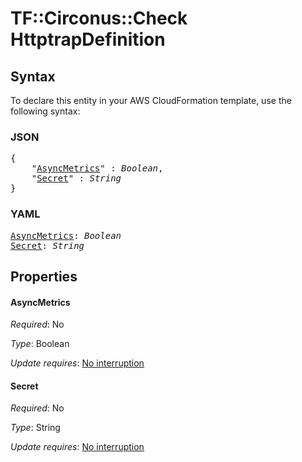 # TF::Circonus::Check HttptrapDefinition

## Syntax

To declare this entity in your AWS CloudFormation template, use the following syntax:

### JSON

<pre>
{
    "<a href="#asyncmetrics" title="AsyncMetrics">AsyncMetrics</a>" : <i>Boolean</i>,
    "<a href="#secret" title="Secret">Secret</a>" : <i>String</i>
}
</pre>

### YAML

<pre>
<a href="#asyncmetrics" title="AsyncMetrics">AsyncMetrics</a>: <i>Boolean</i>
<a href="#secret" title="Secret">Secret</a>: <i>String</i>
</pre>

## Properties

#### AsyncMetrics

_Required_: No

_Type_: Boolean

_Update requires_: [No interruption](https://docs.aws.amazon.com/AWSCloudFormation/latest/UserGuide/using-cfn-updating-stacks-update-behaviors.html#update-no-interrupt)

#### Secret

_Required_: No

_Type_: String

_Update requires_: [No interruption](https://docs.aws.amazon.com/AWSCloudFormation/latest/UserGuide/using-cfn-updating-stacks-update-behaviors.html#update-no-interrupt)

